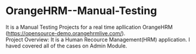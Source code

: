 # OrangeHRM--Manual-Testing
It is a Manual Testing Projects for a real time apllication OrangeHRM (https://opensource-demo.orangehrmlive.com/).  
Project Overview: It is a Human Recource Management(HRM) application. I haved covered all of the cases on Admin Module.
